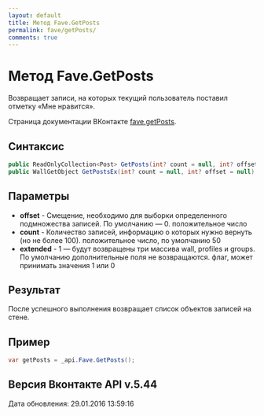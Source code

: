 ```yaml
---
layout: default
title: Метод Fave.GetPosts
permalink: fave/getPosts/
comments: true
---
```

# Метод Fave.GetPosts
Возвращает записи, на которых текущий пользователь поставил отметку «Мне нравится».

Страница документации ВКонтакте [fave.getPosts](https://vk.com/dev/fave.getPosts).

## Синтаксис
``` csharp
public ReadOnlyCollection<Post> GetPosts(int? count = null, int? offset = null)
public WallGetObject GetPostsEx(int? count = null, int? offset = null)
```

## Параметры
+ **offset** - Смещение, необходимо для выборки определенного подмножества записей. По умолчанию — 0. положительное число
+ **count** - Количество записей, информацию о которых нужно вернуть (но не более 100). положительное число, по умолчанию 50
+ **extended** - 1 — будут возвращены три массива wall, profiles и groups. По умолчанию дополнительные поля не возвращаются. флаг, может принимать значения 1 или 0

## Результат
После успешного выполнения возвращает список объектов записей на стене.

## Пример
``` csharp
var getPosts = _api.Fave.GetPosts();
```

## Версия Вконтакте API v.5.44
Дата обновления: 29.01.2016 13:59:16
